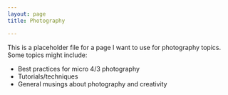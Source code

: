 ```yaml
---
layout: page
title: Photography

---
```


This is a placeholder file for a page I want to use for photography topics. Some topics might include: 

- Best practices for micro 4/3 photography
- Tutorials/techniques
- General musings about photography and creativity
